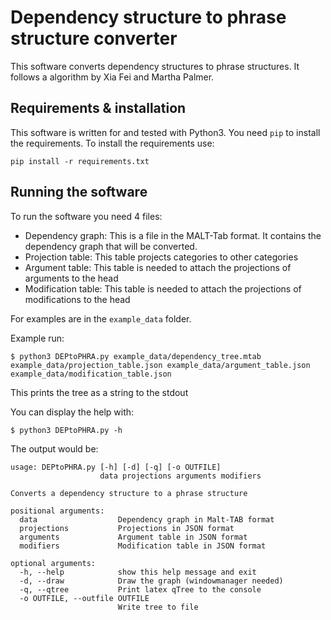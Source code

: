# Dependency structure to phrase structure converter
This software converts dependency structures to phrase structures. It follows a algorithm by Xia Fei and Martha Palmer.

## Requirements & installation
This software is written for and tested with Python3. You need `pip` to install the requirements.
To install the requirements use:

    pip install -r requirements.txt

## Running the software
To run the software you need 4 files:
 - Dependency graph: This is a file in the MALT-Tab format. It contains the dependency graph that will be converted.
 - Projection table: This table projects categories to other categories
 - Argument table: This table is needed to attach the projections of arguments to the head
 - Modification table: This table is needed to attach the projections of modifications to the head
 
For examples are in the `example_data` folder.

Example run:

    $ python3 DEPtoPHRA.py example_data/dependency_tree.mtab example_data/projection_table.json example_data/argument_table.json example_data/modification_table.json

This prints the tree as a string to the stdout

You can display the help with:

    $ python3 DEPtoPHRA.py -h

The output would be:

    usage: DEPtoPHRA.py [-h] [-d] [-q] [-o OUTFILE]
                        data projections arguments modifiers
    
    Converts a dependency structure to a phrase structure
    
    positional arguments:
      data                  Dependency graph in Malt-TAB format
      projections           Projections in JSON format
      arguments             Argument table in JSON format
      modifiers             Modification table in JSON format
    
    optional arguments:
      -h, --help            show this help message and exit
      -d, --draw            Draw the graph (windowmanager needed)
      -q, --qtree           Print latex qTree to the console
      -o OUTFILE, --outfile OUTFILE
                            Write tree to file
                            